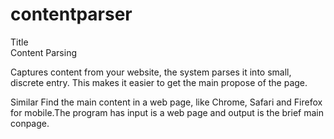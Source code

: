 # contentparser

Title               
Content Parsing

Captures content from your website, the system parses it into small, discrete entry. This makes it easier to get the main propose of the page.

Similar
Find the main content in a web page, like Chrome, Safari and Firefox for mobile.The program has input is a web page and output is the brief main conpage.

